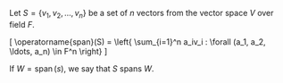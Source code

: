 Let $S = \{v_1, v_2, \ldots, v_n\}$ be a set of $n$ vectors from the vector space $V$ over field $F$.

\[ \operatorname{span}(S) = \left\{ \sum_{i=1}^n a_iv_i : \forall (a_1, a_2, \ldots, a_n) \in F^n \right\} \]

If $W = \operatorname{span}(s)$, we say that $S$ spans $W$.
